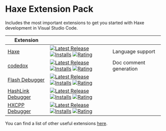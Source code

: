# Haxe Extension Pack

Includes the most important extensions to get you started with Haxe development in Visual Studio Code.

| Extension    |         |         |
|--------------|---------|---------|
| [Haxe](https://marketplace.visualstudio.com/items?itemName=nadako.vshaxe) | [![Latest Release](https://vsmarketplacebadge.apphb.com/version-short/nadako.vshaxe.svg)](https://marketplace.visualstudio.com/items?itemName=nadako.vshaxe) [![Installs](https://vsmarketplacebadge.apphb.com/installs/nadako.vshaxe.svg)](https://marketplace.visualstudio.com/items?itemName=nadako.vshaxe) [![Rating](https://vsmarketplacebadge.apphb.com/rating-short/nadako.vshaxe.svg)](https://marketplace.visualstudio.com/items?itemName=nadako.vshaxe) | Language support
| [codedox](https://marketplace.visualstudio.com/items?itemName=wiggin77.codedox) | [![Latest Release](https://vsmarketplacebadge.apphb.com/version-short/wiggin77.codedox.svg)](https://marketplace.visualstudio.com/items?itemName=wiggin77.codedox) [![Installs](https://vsmarketplacebadge.apphb.com/installs/wiggin77.codedox.svg)](https://marketplace.visualstudio.com/items?itemName=wiggin77.codedox) [![Rating](https://vsmarketplacebadge.apphb.com/rating-short/wiggin77.codedox.svg)](https://marketplace.visualstudio.com/items?itemName=wiggin77.codedox) | Doc comment generation |
| [Flash Debugger](https://marketplace.visualstudio.com/items?itemName=vshaxe.haxe-debug) | [![Latest Release](https://vsmarketplacebadge.apphb.com/version-short/vshaxe.haxe-debug.svg)](https://marketplace.visualstudio.com/items?itemName=vshaxe.haxe-debug) [![Installs](https://vsmarketplacebadge.apphb.com/installs/vshaxe.haxe-debug.svg)](https://marketplace.visualstudio.com/items?itemName=vshaxe.haxe-debug) [![Rating](https://vsmarketplacebadge.apphb.com/rating-short/vshaxe.haxe-debug.svg)](https://marketplace.visualstudio.com/items?itemName=vshaxe.haxe-debug) |  |
| [HashLink Debugger](https://marketplace.visualstudio.com/items?itemName=HaxeFoundation.haxe-hl) | [![Latest Release](https://vsmarketplacebadge.apphb.com/version-short/HaxeFoundation.haxe-hl.svg)](https://marketplace.visualstudio.com/items?itemName=HaxeFoundation.haxe-hl) [![Installs](https://vsmarketplacebadge.apphb.com/installs/HaxeFoundation.haxe-hl.svg)](https://marketplace.visualstudio.com/items?itemName=HaxeFoundation.haxe-hl) [![Rating](https://vsmarketplacebadge.apphb.com/rating-short/HaxeFoundation.haxe-hl.svg)](https://marketplace.visualstudio.com/items?itemName=HaxeFoundation.haxe-hl) |  |
| [HXCPP Debugger](https://marketplace.visualstudio.com/items?itemName=vshaxe.hxcpp-debugger) | [![Latest Release](https://vsmarketplacebadge.apphb.com/version-short/vshaxe.hxcpp-debugger.svg)](https://marketplace.visualstudio.com/items?itemName=vshaxe.hxcpp-debugger) [![Installs](https://vsmarketplacebadge.apphb.com/installs/vshaxe.hxcpp-debugger.svg)](https://marketplace.visualstudio.com/items?itemName=vshaxe.hxcpp-debugger) [![Rating](https://vsmarketplacebadge.apphb.com/rating-short/vshaxe.hxcpp-debugger.svg)](https://marketplace.visualstudio.com/items?itemName=vshaxe.hxcpp-debugger) |  |

You can find a list of other useful extensions [here](https://github.com/vshaxe/vshaxe/wiki/Other-Extensions).